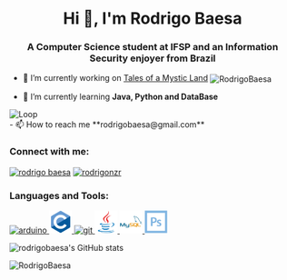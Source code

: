 <h1 align="center">Hi 👋, I'm Rodrigo Baesa</h1>
<h3 align="center">A Computer Science student at IFSP and an Information Security enjoyer from Brazil</h3>

- 🔭 I’m currently working on [Tales of a Mystic Land](https://github.com/talesofamysticland/tales-of-a-mystic-land)  <img align="center" src="https://avatars.githubusercontent.com/u/137815903?s=400&u=e9dcf3fa9285e5dcd8346017813df3eacc41b89e&v=4" alt="RodrigoBaesa" height="25" width="25" /></a>


- 🌱 I’m currently learning **Java, Python and DataBase**
<img align="right" alt="Loop" width="600" src="https://user-images.githubusercontent.com/74038190/242390524-0c7eb6ed-663b-4ce4-bfbd-18239a38ba1b.gif">
- 📫 How to reach me **rodrigobaesa@gmail.com**

<h3 align="left">Connect with me:</h3>
<p align="left">
<a href="https://linkedin.com/in/rodrigo baesa" target="blank"><img align="center" src="https://raw.githubusercontent.com/rahuldkjain/github-profile-readme-generator/master/src/images/icons/Social/linked-in-alt.svg" alt="rodrigo baesa" height="30" width="40" /></a>
<a href="https://instagram.com/rodrigonzr" target="blank"><img align="center" src="https://raw.githubusercontent.com/rahuldkjain/github-profile-readme-generator/master/src/images/icons/Social/instagram.svg" alt="rodrigonzr" height="30" width="40" /></a>
</p>

<h3 align="left">Languages and Tools:</h3>
<p align="left"> <a href="https://www.arduino.cc/" target="_blank" rel="noreferrer"> <img src="https://cdn.worldvectorlogo.com/logos/arduino-1.svg" alt="arduino" width="40" height="40"/> </a> <a href="https://www.cprogramming.com/" target="_blank" rel="noreferrer"> <img src="https://raw.githubusercontent.com/devicons/devicon/master/icons/c/c-original.svg" alt="c" width="40" height="40"/> </a> <a href="https://git-scm.com/" target="_blank" rel="noreferrer"> <img src="https://www.vectorlogo.zone/logos/git-scm/git-scm-icon.svg" alt="git" width="40" height="40"/> </a> <a href="https://www.java.com" target="_blank" rel="noreferrer"> <img src="https://raw.githubusercontent.com/devicons/devicon/master/icons/java/java-original.svg" alt="java" width="40" height="40"/> </a> <a href="https://www.mysql.com/" target="_blank" rel="noreferrer"> <img src="https://raw.githubusercontent.com/devicons/devicon/master/icons/mysql/mysql-original-wordmark.svg" alt="mysql" width="40" height="40"/> </a> <a href="https://www.photoshop.com/en" target="_blank" rel="noreferrer"> <img src="https://raw.githubusercontent.com/devicons/devicon/master/icons/photoshop/photoshop-line.svg" alt="photoshop" width="40" height="40"/> </a> </p>

![rodrigobaesa's GitHub stats](https://github-readme-stats.vercel.app/api?username=rodrigobaesa&show_icons=true&theme=tokyonight)
<p> <img align="left" src="https://github-readme-stats.vercel.app/api/top-langs?username=TiagoSSouza3&show_icons=true&locale=en&layout=compact&theme=tokyonight" alt="RodrigoBaesa" /></p>

